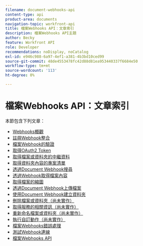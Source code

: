 ```yaml
---
filename: document-webhooks-api
content-type: api
product-area: documents
navigation-topic: workfront-api
title: 檔案Webhooks API：文章索引
description: 檔案Webhooks API主題
author: Becky
feature: Workfront API
role: Developer
recommendations: noDisplay, noCatalog
exl-id: e946c988-6a97-4ef1-a381-4b3bd10ced99
source-git-commit: 48de4553478fc42d88d81ea953440337f6684e50
workflow-type: tm+mt
source-wordcount: '113'
ht-degree: 0%

---
```


# 檔案Webhooks API：文章索引

<!-- Audited: 5/2025 -->

本節包含下列文章：

* [Webhooks概觀](../../wf-api/doc-wbhks-api/webhooks-overview.md)
* [註冊Webhook整合](../../wf-api/doc-wbhks-api/register-webhook-integration.md)
* [檔案Webhook的驗證](../../wf-api/doc-wbhks-api/auth-for-docu-webhook.md)
* [取得OAuth2 Token](../../wf-api/doc-wbhks-api/get-oath-token-webhooks.md)
* [取得檔案或資料夾的中繼資料](../../wf-api/doc-wbhks-api/get-metadata-file-folder.md)
* [取得資料夾內容的專案清單](../../wf-api/doc-wbhks-api/get-list-folder-contents.md)
* [透過Document Webhook搜尋](../../wf-api/doc-wbhks-api/docu-webhook-search.md)
* [透過Webhook取得檔案內容](../../wf-api/doc-wbhks-api/get-docu-content-webhook.md)
* [取得檔案的縮圖](../../wf-api/doc-wbhks-api/get-thmbnl-doc.md)
* [透過Document Webhook上傳檔案](../../wf-api/doc-wbhks-api/file-upload-docu-webhook.md)
* [使用Document Webhook建立資料夾](../../wf-api/doc-wbhks-api/create-folder-docu-webhook.md)
* [刪除檔案或資料夾（尚未實作）](../../wf-api/doc-wbhks-api/delete-a-document-or-folder.md)
* [取得服務的相關資訊（尚未實作）](../../wf-api/doc-wbhks-api/get-service-info-webhook.md)
* [重新命名檔案或資料夾（尚未實作）](../../wf-api/doc-wbhks-api/rename-docu-or-folder.md)
* [執行自訂動作（尚未實作）](../../wf-api/doc-wbhks-api/perform-custom-action.md)
* [檔案Webhooks錯誤處理](../../wf-api/doc-wbhks-api/docu-webhooks-errors.md)
* [測試Webhook連線](../../wf-api/doc-wbhks-api/test-webhook-connections.md)
* [檔案Webhooks API](../../wf-api/doc-wbhks-api/docu-webhook-api.md)
